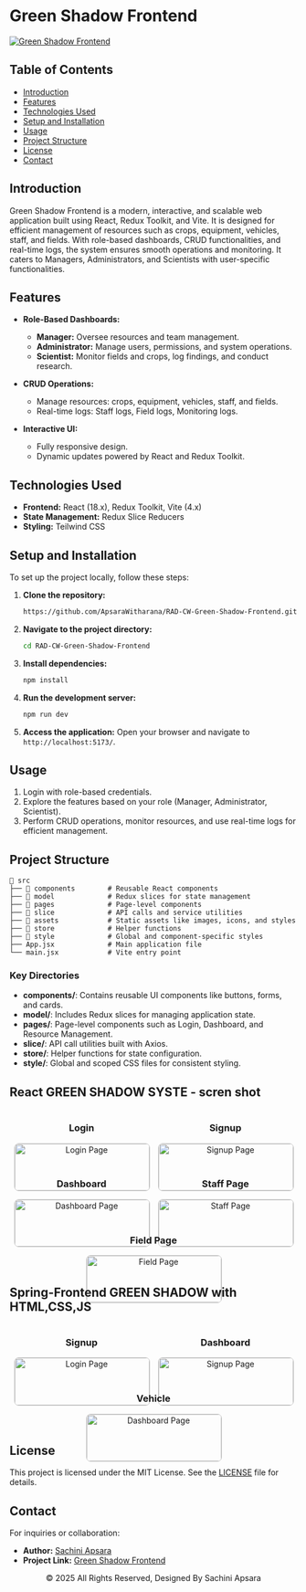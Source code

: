 # Green Shadow Frontend

<a href="https://git.io/typing-svg">     
<img src="https://readme-typing-svg.herokuapp.com?font=Fira+Code&weight=600&size=50&pause=1000&center=true&vCenter=true&color=00FF00&width=835&height=70&lines=GREEN+SHADOW+FRONTEND" alt="Green Shadow Frontend" />
</a>

## Table of Contents
- [Introduction](#introduction)
- [Features](#features)
- [Technologies Used](#technologies-used)
- [Setup and Installation](#setup-and-installation)
- [Usage](#usage)
- [Project Structure](#project-structure)
- [License](#license)
- [Contact](#contact)

## Introduction

Green Shadow Frontend is a modern, interactive, and scalable web application built using React, Redux Toolkit, and Vite. It is designed for efficient management of resources such as crops, equipment, vehicles, staff, and fields. With role-based dashboards, CRUD functionalities, and real-time logs, the system ensures smooth operations and monitoring. It caters to Managers, Administrators, and Scientists with user-specific functionalities.

## Features

- **Role-Based Dashboards:**
  - **Manager:** Oversee resources and team management.
  - **Administrator:** Manage users, permissions, and system operations.
  - **Scientist:** Monitor fields and crops, log findings, and conduct research.

- **CRUD Operations:**
  - Manage resources: crops, equipment, vehicles, staff, and fields.
  - Real-time logs: Staff logs, Field logs, Monitoring logs.

- **Interactive UI:**
  - Fully responsive design.
  - Dynamic updates powered by React and Redux Toolkit.


## Technologies Used

- **Frontend:** React (18.x), Redux Toolkit, Vite (4.x)
- **State Management:** Redux Slice Reducers
- **Styling:** Teilwind CSS

## Setup and Installation

To set up the project locally, follow these steps:

1. **Clone the repository:**
    ```bash
    https://github.com/ApsaraWitharana/RAD-CW-Green-Shadow-Frontend.git
    ```

2. **Navigate to the project directory:**
    ```bash
    cd RAD-CW-Green-Shadow-Frontend
    ```

3. **Install dependencies:**
    ```bash
    npm install
    ```

4. **Run the development server:**
    ```bash
    npm run dev
    ```

5. **Access the application:**
    Open your browser and navigate to `http://localhost:5173/`.

## Usage

1. Login with role-based credentials.
2. Explore the features based on your role (Manager, Administrator, Scientist).
3. Perform CRUD operations, monitor resources, and use real-time logs for efficient management.

## Project Structure

```
📁 src
├── 📂 components        # Reusable React components
├── 📂 model             # Redux slices for state management
├── 📂 pages             # Page-level components
├── 📂 slice             # API calls and service utilities
├── 📂 assets            # Static assets like images, icons, and styles
├── 📂 store             # Helper functions
├── 📂 style             # Global and component-specific styles
├── App.jsx             # Main application file
└── main.jsx            # Vite entry point
```

### Key Directories

- **components/**: Contains reusable UI components like buttons, forms, and cards.
- **model/**: Includes Redux slices for managing application state.
- **pages/**: Page-level components such as Login, Dashboard, and Resource Management.
- **slice/**: API call utilities built with Axios.
- **store/**: Helper functions for state configuration.
- **style/**: Global and scoped CSS files for consistent styling.

## React GREEN SHADOW SYSTE - scren shot
<div style="display: flex; flex-wrap: wrap; justify-content: center; gap: 16px; text-align: center;">
    <div style="flex: 1 1 calc(50% - 16px); max-width: calc(50% - 16px);">
        <h3>Login</h3>
        <img src="https://github.com/user-attachments/assets/58ad3242-d95d-4a58-b24f-21e8467351e5" alt="Login Page" style="width: 100%; height: auto; border: 1px solid #ccc; border-radius: 8px;">
    </div>
    <div style="flex: 1 1 calc(50% - 16px); max-width: calc(50% - 16px);">
        <h3>Signup</h3>
        <img src="https://github.com/user-attachments/assets/cb43c700-feb3-4bde-ba0a-6aea8a41c507" alt="Signup Page" style="width: 100%; height: auto; border: 1px solid #ccc; border-radius: 8px;">
    </div>
    <div style="flex: 1 1 calc(50% - 16px); max-width: calc(50% - 16px);">
        <h3>Dashboard</h3>
        <img src="https://github.com/user-attachments/assets/ed2109f2-c41a-4419-a075-e67fd079ff4b" alt="Dashboard Page" style="width: 100%; height: auto; border: 1px solid #ccc; border-radius: 8px;">
    </div>
    <div style="flex: 1 1 calc(50% - 16px); max-width: calc(50% - 16px);">
        <h3>Staff Page</h3>
        <img src="https://github.com/user-attachments/assets/f6d25298-d465-4278-8243-f3f5b1b77616" alt="Staff Page" style="width: 100%; height: auto; border: 1px solid #ccc; border-radius: 8px;">
    </div>
    <div style="flex: 1 1 calc(50% - 16px); max-width: calc(50% - 16px);">
        <h3>Field Page</h3>
        <img src="https://github.com/user-attachments/assets/855c3bf2-980d-4fd1-bf31-5af00c07571d" alt="Field Page" style="width: 100%; height: auto; border: 1px solid #ccc; border-radius: 8px;">
    </div>
</div>

## Spring-Frontend GREEN SHADOW with HTML,CSS,JS

<div style="display: flex; flex-wrap: wrap; justify-content: center; gap: 16px; text-align: center;">
    <div style="flex: 1 1 calc(50% - 16px); max-width: calc(50% - 16px);">
        <h3>Signup</h3>
        <img src="https://github.com/user-attachments/assets/26238883-a822-40ee-b9e7-3bdaf7b2f2a5" alt="Login Page" style="width: 100%; height: auto; border: 1px solid #ccc; border-radius: 8px;">
    </div>
    <div style="flex: 1 1 calc(50% - 16px); max-width: calc(50% - 16px);">
        <h3>Dashboard</h3>
        <img src="https://github.com/user-attachments/assets/ec738816-fdf2-4bc3-a875-a427e2471a6c" alt="Signup Page" style="width: 100%; height: auto; border: 1px solid #ccc; border-radius: 8px;">
    </div>
    <div style="flex: 1 1 calc(50% - 16px); max-width: calc(50% - 16px);">
        <h3>Vehicle</h3>
        <img src="https://github.com/user-attachments/assets/067f3193-5cdc-469f-95c7-c0dfb5e9d65b" alt="Dashboard Page" style="width: 100%; height: auto; border: 1px solid #ccc; border-radius: 8px;">
    </div>
</div>

## License

This project is licensed under the MIT License. See the [LICENSE](LICENSE) file for details.

## Contact

For inquiries or collaboration:
- **Author:** [Sachini Apsara](https://github.com/ApsaraWitharana)
- **Project Link:** [Green Shadow Frontend]( https://github.com/ApsaraWitharana/RAD-CW-Green-Shadow-Frontend.git)

<div align="center">
    © 2025 All Rights Reserved, Designed By Sachini Apsara
</div>

